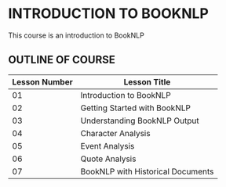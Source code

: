 # INTRODUCTION TO BOOKNLP
This course is an introduction to BookNLP

## OUTLINE OF COURSE


| Lesson Number      | Lesson Title |
| ----------- | ----------- |
|01 |Introduction to BookNLP|
|02 |Getting Started with BookNLP |
|03 |Understanding BookNLP Output |
|04 |Character Analysis |
|05 |Event Analysis|
|06 |Quote Analysis|
|07 |BookNLP with Historical Documents|